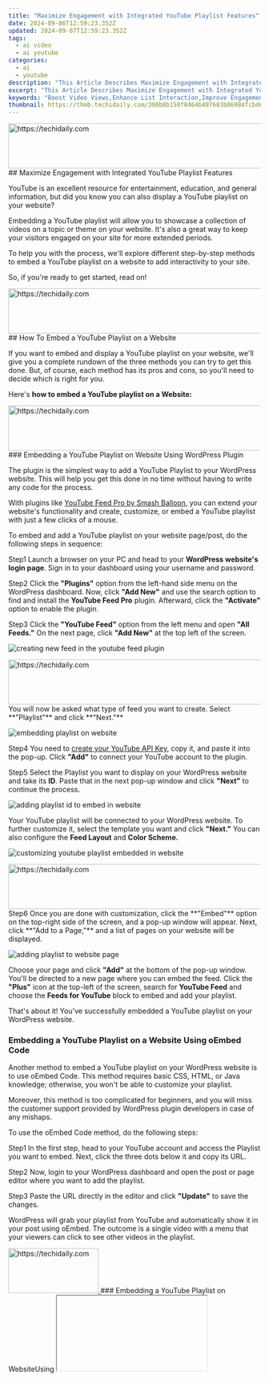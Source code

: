 ```yaml
---
title: "Maximize Engagement with Integrated YouTube Playlist Features"
date: 2024-09-06T12:59:23.352Z
updated: 2024-09-07T12:59:23.352Z
tags:
  - ai video
  - ai youtube
categories:
  - ai
  - youtube
description: "This Article Describes Maximize Engagement with Integrated YouTube Playlist Features"
excerpt: "This Article Describes Maximize Engagement with Integrated YouTube Playlist Features"
keywords: "Boost Video Views,Enhance List Interaction,Improve Engagement Levels,Increase Watch Frequency,Optimize Playlist Reach,Elevate Content Sharing,Amplify Viewer Retention"
thumbnail: https://thmb.techidaily.com/300b8b150f8464b487683b06984fcbd6662b4fb116965638afb915b9861f6dbd.jpg
---
```


<!-- affiliate ads begin -->
<a href="https://appsumo.8odi.net/c/5597632/2128843/7443" target="_top" id="2128843">
  <img src="//a.impactradius-go.com/display-ad/7443-2128843" border="0" alt="https://techidaily.com" width="728" height="90"/>
</a>
<img height="0" width="0" src="https://appsumo.8odi.net/i/5597632/2128843/7443" style="position:absolute;visibility:hidden;" border="0" />
<!-- affiliate ads end -->
## Maximize Engagement with Integrated YouTube Playlist Features

YouTube is an excellent resource for entertainment, education, and general information, but did you know you can also display a YouTube playlist on your website?

Embedding a YouTube playlist will allow you to showcase a collection of videos on a topic or theme on your website. It's also a great way to keep your visitors engaged on your site for more extended periods.

To help you with the process, we'll explore different step-by-step methods to embed a YouTube playlist on a website to add interactivity to your site.

So, if you're ready to get started, read on!

<!-- affiliate ads begin -->
<a href="https://zebaoaffiliateprogram.pxf.io/c/5597632/2137976/21526" target="_top" id="2137976">
  <img src="//a.impactradius-go.com/display-ad/21526-2137976" border="0" alt="https://techidaily.com" width="728" height="90"/>
</a>
<img height="0" width="0" src="https://zebaoaffiliateprogram.pxf.io/i/5597632/2137976/21526" style="position:absolute;visibility:hidden;" border="0" />
<!-- affiliate ads end -->
## How To Embed a YouTube Playlist on a Website

If you want to embed and display a YouTube playlist on your website, we'll give you a complete rundown of the three methods you can try to get this done. But, of course, each method has its pros and cons, so you'll need to decide which is right for you.

Here's **how to embed a YouTube playlist on a Website:**

<!-- affiliate ads begin -->
<a href="https://ephamedtechinc.pxf.io/c/5597632/2137226/26400" target="_top" id="2137226">
  <img src="//a.impactradius-go.com/display-ad/26400-2137226" border="0" alt="https://techidaily.com" width="728" height="90"/>
</a>
<img height="0" width="0" src="https://ephamedtechinc.pxf.io/i/5597632/2137226/26400" style="position:absolute;visibility:hidden;" border="0" />
<!-- affiliate ads end -->
### Embedding a YouTube Playlist on Website Using WordPress Plugin

The plugin is the simplest way to add a YouTube Playlist to your WordPress website. This will help you get this done in no time without having to write any code for the process.

With plugins like [YouTube Feed Pro by Smash Balloon](https://smashballoon.com/youtube-feed/), you can extend your website's functionality and create, customize, or embed a YouTube playlist with just a few clicks of a mouse.

To embed and add a YouTube playlist on your website page/post, do the following steps in sequence:

Step1 Launch a browser on your PC and head to your **WordPress website's login page**. Sign in to your dashboard using your username and password.

Step2 Click the **"Plugins"** option from the left-hand side menu on the WordPress dashboard. Now, click **"Add New"** and use the search option to find and install the **YouTube Feed Pro** plugin. Afterward, click the **"Activate"** option to enable the plugin.

Step3 Click the **"YouTube Feed"** option from the left menu and open **"All Feeds."** On the next page, click **"Add New"** at the top left of the screen.

![creating new feed in the youtube feed plugin](https://images.wondershare.com/filmora/article-images/2023/03/creating-new-feed-in-the-youtube-feed-plugin.png)

<!-- affiliate ads begin -->
<a href="https://aligracehair.sjv.io/c/5597632/2135419/19272" target="_top" id="2135419">
  <img src="//a.impactradius-go.com/display-ad/19272-2135419" border="0" alt="https://techidaily.com" width="728" height="90"/>
</a>
<img height="0" width="0" src="https://aligracehair.sjv.io/i/5597632/2135419/19272" style="position:absolute;visibility:hidden;" border="0" />
<!-- affiliate ads end -->
You will now be asked what type of feed you want to create. Select **"Playlist"** and click **"Next."**

![embedding playlist on website](https://images.wondershare.com/filmora/article-images/2023/03/embedding-playlist-on-website.png)

Step4 You need to [create your YouTube API Key](https://developers.google.com/youtube/v3/getting-started), copy it, and paste it into the pop-up. Click **"Add"** to connect your YouTube account to the plugin.

Step5 Select the Playlist you want to display on your WordPress website and take its **ID**. Paste that in the next pop-up window and click **"Next"** to continue the process.

![adding playlist id to embed in website](https://images.wondershare.com/filmora/article-images/2023/03/adding-playlist-id-to-embed-in-website.png)

Your YouTube playlist will be connected to your WordPress website. To further customize it, select the template you want and click **"Next."** You can also configure the **Feed Layout** and **Color Scheme.**

![customizing youtube playlist embedded in website](https://images.wondershare.com/filmora/article-images/2023/03/customizing-youtube-playlist-embedded-in-website.png)

<!-- affiliate ads begin -->
<a href="https://appsumo.8odi.net/c/5597632/2118326/7443" target="_top" id="2118326">
  <img src="//a.impactradius-go.com/display-ad/7443-2118326" border="0" alt="https://techidaily.com" width="728" height="90"/>
</a>
<img height="0" width="0" src="https://appsumo.8odi.net/i/5597632/2118326/7443" style="position:absolute;visibility:hidden;" border="0" />
<!-- affiliate ads end -->
Step6 Once you are done with customization, click the **"Embed"** option on the top-right side of the screen, and a pop-up window will appear. Next, click **"Add to a Page,"** and a list of pages on your website will be displayed.

![adding playlist to website page](https://images.wondershare.com/filmora/article-images/2023/03/adding-playlist-to-website-page.png)

Choose your page and click **"Add"** at the bottom of the pop-up window. You'll be directed to a new page where you can embed the feed. Click the **"Plus"** icon at the top-left of the screen, search for **YouTube Feed** and choose the **Feeds for YouTube** block to embed and add your playlist.

That's about it! You've successfully embedded a YouTube playlist on your WordPress website.

### Embedding a YouTube Playlist on a Website Using oEmbed Code

Another method to embed a YouTube playlist on your WordPress website is to use oEmbed Code. This method requires basic CSS, HTML, or Java knowledge; otherwise, you won't be able to customize your playlist.

Moreover, this method is too complicated for beginners, and you will miss the customer support provided by WordPress plugin developers in case of any mishaps.

To use the oEmbed Code method, do the following steps:

Step1 In the first step, head to your YouTube account and access the Playlist you want to embed. Next, click the three dots below it and copy its URL.

Step2 Now, login to your WordPress dashboard and open the post or page editor where you want to add the playlist.

Step3 Paste the URL directly in the editor and click **"Update"** to save the changes.

WordPress will grab your playlist from YouTube and automatically show it in your post using oEmbed. The outcome is a single video with a menu that your viewers can click to see other videos in the playlist.

<!-- affiliate ads begin -->
<a href="https://25home.pxf.io/c/5597632/2123470/16836" target="_top" id="2123470">
  <img src="//a.impactradius-go.com/display-ad/16836-2123470" border="0" alt="https://techidaily.com" width="180" height="90"/>
</a>
<img height="0" width="0" src="https://25home.pxf.io/i/5597632/2123470/16836" style="position:absolute;visibility:hidden;" border="0" />
<!-- affiliate ads end -->
### Embedding a YouTube Playlist on WebsiteUsing <iframe >

Another way to embed a playlist of your YouTube channel on your WordPress site is by using the iFrame code with the following step-by-step instructions:

Step1 In the first step, launch a browser on your desktop or laptop and go to your **YouTube channel.**

Step2 Now, head to the YouTube playlist you want to embed, click the **"Share"** icon, and a pop-up window will appear.

Step3 Choose the **"Embed"** option, and a new lightbox pop-up will appear, having your playlist's embed code. Click **"Copy"** to save the code on your clipboard.

![embedding youtube playlist in website using iframe code](https://images.wondershare.com/filmora/article-images/2023/03/embedding-youtube-playlist-in-website-using-iframe-code.png)

Step4 Log in to your WordPress dashboard and open the page/post editor where you want to embed the playlist. Click the **"Plus"** icon, search for **"custom HTML,"** and select **"Custom HTML block"** to add to the page/post.

Now, paste the iFrame embed code you've copied from YouTube and click "Update" at the top-right of the screen to save the changes and embed your playlist.

This method will also display one video with a menu from where you and your website viewers can access the playlist. Moreover, there are few customization options to change the appearance.

## A Bonus Tip: YouTube Video Maker - Filmora

If you find your YouTube videos as boring and not engaging as other content on your website, we recommend using [Wondershare Filmora](https://tools.techidaily.com/wondershare/filmora/download/) for your next project.

[Free Download](https://tools.techidaily.com/wondershare/filmora/download/) For Win 7 or later(64-bit)

[Free Download](https://tools.techidaily.com/wondershare/filmora/download/) For macOS 10.14 or later

With this software, you can quickly make eye-captivating YouTube videos by recording from a screen or webcam and can edit them using advanced editing features. Filmora also allows you to instantly export your content to YouTube with just a few clicks, which you can later embed into your website.

Some key features of Wondershare Filmora are as follows:

* Advanced video editing features include keyframing, speed ramping, Boris FX, Motion Tracking, Titles, and more.
* Massive library of preset templates, effects, transitions, animations, and royalty-free music.
* Instant [Export](https://tools.techidaily.com/wondershare/filmora/download/) to YouTube channel.
* Record from webcam, screen, and voiceover.
* Simple drag-and-drop interface.

<!-- affiliate ads begin -->
<a href="https://aligracehair.sjv.io/c/5597632/2115931/19272" target="_top" id="2115931">
  <img src="//a.impactradius-go.com/display-ad/19272-2115931" border="0" alt="https://techidaily.com" width="300" height="90"/>
</a>
<img height="0" width="0" src="https://aligracehair.sjv.io/i/5597632/2115931/19272" style="position:absolute;visibility:hidden;" border="0" />
<!-- affiliate ads end -->
## Conclusion

This article discusses step-by-step methods **to embed a YouTube playlist on a website** using the WordPress plugin, oEmbed code, and iFrame embed code.

Additionally, we've recommended Wondershare Filmora for making engaging and captivating YouTube videos that you can export directly to your channel from the software.

We hope you've found this article informative and can now display your YouTube playlist on your site without hassle.

[Free Download](https://tools.techidaily.com/wondershare/filmora/download/) For Win 7 or later(64-bit)

[Free Download](https://tools.techidaily.com/wondershare/filmora/download/) For macOS 10.14 or later

With this software, you can quickly make eye-captivating YouTube videos by recording from a screen or webcam and can edit them using advanced editing features. Filmora also allows you to instantly export your content to YouTube with just a few clicks, which you can later embed into your website.

Some key features of Wondershare Filmora are as follows:

* Advanced video editing features include keyframing, speed ramping, Boris FX, Motion Tracking, Titles, and more.
* Massive library of preset templates, effects, transitions, animations, and royalty-free music.
* Instant [Export](https://tools.techidaily.com/wondershare/filmora/download/) to YouTube channel.
* Record from webcam, screen, and voiceover.
* Simple drag-and-drop interface.

## Conclusion

This article discusses step-by-step methods **to embed a YouTube playlist on a website** using the WordPress plugin, oEmbed code, and iFrame embed code.

Additionally, we've recommended Wondershare Filmora for making engaging and captivating YouTube videos that you can export directly to your channel from the software.

We hope you've found this article informative and can now display your YouTube playlist on your site without hassle.

<ins class="adsbygoogle"
     style="display:block"
     data-ad-format="autorelaxed"
     data-ad-client="ca-pub-7571918770474297"
     data-ad-slot="1223367746"></ins>

<ins class="adsbygoogle"
     style="display:block"
     data-ad-format="autorelaxed"
     data-ad-client="ca-pub-7571918770474297"
     data-ad-slot="1223367746"></ins>



<ins class="adsbygoogle"
     style="display:block"
     data-ad-client="ca-pub-7571918770474297"
     data-ad-slot="8358498916"
     data-ad-format="auto"
     data-full-width-responsive="true"></ins>





<span class="atpl-alsoreadstyle">Also read:</span>
<div><ul>
<li><a href="https://video-capture.techidaily.com/new-2024-approved-quick-start-with-screencastify-video-recording/"><u>[New] 2024 Approved Quick Start with Screencastify Video Recording</u></a></li>
<li><a href="https://youtube-zero.techidaily.com/n-2024-best-in-class-textify-your-vlogs/"><u>[New] In 2024, Best in Class Textify Your Vlogs</u></a></li>
<li><a href="https://youtube-zero.techidaily.com/n-2024-follow-your-favorites-top-6-mobile-apps-for-downloading-youtube-beats/"><u>[New] In 2024, Follow Your Favorites Top 6 Mobile Apps for Downloading YouTube Beats</u></a></li>
<li><a href="https://youtube-zero.techidaily.com/trategies-for-maximizing-video-impact-while-staying-in-cc-zone-for-2024/"><u>[New] Strategies for Maximizing Video Impact While Staying in CC Zone for 2024</u></a></li>
<li><a href="https://youtube-zero.techidaily.com/nlock-the-potential-of-youtube-videos-the-ultimate-chapter-addition-technique/"><u>[New] Unlock the Potential of YouTube Videos The Ultimate Chapter Addition Technique</u></a></li>
<li><a href="https://youtube-zero.techidaily.com/outube-introduction-design-made-simple-and-inexpensive/"><u>[New] YouTube Introduction Design Made Simple and Inexpensive</u></a></li>
<li><a href="https://youtube-zero.techidaily.com/ed-2024-approved-elevate-video-branding-incorporating-watermarks-into-youtube-media/"><u>[Updated] 2024 Approved Elevate Video Branding Incorporating Watermarks Into YouTube Media</u></a></li>
<li><a href="https://youtube-zero.techidaily.com/ed-2024-approved-free-video-editing-software-round-up-choose-from-7-options/"><u>[Updated] 2024 Approved Free Video Editing Software Round-Up Choose From 7 Options</u></a></li>
<li><a href="https://youtube-zero.techidaily.com/ed-2024-approved-how-to-design-a-great-gaming-youtube-banner-with-templates/"><u>[Updated] 2024 Approved How to Design a Great Gaming YouTube Banner with Templates</u></a></li>
<li><a href="https://youtube-zero.techidaily.com/ed-2024-approved-knowledge-hub-leading-educational-youtube-sources/"><u>[Updated] 2024 Approved Knowledge Hub Leading Educational YouTube Sources</u></a></li>
<li><a href="https://youtube-zero.techidaily.com/ed-2024-approved-mastering-yt-creator-hub-the-ultimate-playbook/"><u>[Updated] 2024 Approved Mastering YT Creator Hub The Ultimate Playbook</u></a></li>
<li><a href="https://youtube-zero.techidaily.com/ed-2024-approved-profitable-video-content-starting-and-scaling-up/"><u>[Updated] 2024 Approved Profitable Video Content Starting and Scaling Up</u></a></li>
<li><a href="https://youtube-zero.techidaily.com/ed-closing-with-panache-free-youtubes-1-six/"><u>[Updated] Closing with Panache Free YouTube's #1 Six</u></a></li>
<li><a href="https://youtube-zero.techidaily.com/ed-complete-guide-to-aspect-ratios-about-youtube-videosshortsads-for-2024/"><u>[Updated] Complete Guide to Aspect Ratios About YouTube Videos/Shorts/Ads for 2024</u></a></li>
<li><a href="https://youtube-zero.techidaily.com/ed-future-earnings-gaming-geeks-on-youtube/"><u>[Updated] Future Earnings Gaming Geeks on YouTube</u></a></li>
<li><a href="https://youtube-zero.techidaily.com/ed-in-2024-lasting-eradication-strategy-for-youtube-shorts-feature/"><u>[Updated] In 2024, Lasting Eradication Strategy for YouTube Shorts Feature</u></a></li>
<li><a href="https://youtube-zero.techidaily.com/ed-in-2024-tele-loop-techniques-easy-endless-watching-on-television/"><u>[Updated] In 2024, Tele-Loop Techniques Easy, Endless Watching on Television</u></a></li>
<li><a href="https://youtube-zero.techidaily.com/ed-in-2024-transform-your-content-strategy-with-tubebuddy/"><u>[Updated] In 2024, Transform Your Content Strategy with TubeBuddy</u></a></li>
<li><a href="https://youtube-zero.techidaily.com/ed-in-2024-unlock-the-youtube-algorithm-maximizing-viewership-with-strategic-featured-listings/"><u>[Updated] In 2024, Unlock the Youtube Algorithm Maximizing Viewership with Strategic Featured Listings</u></a></li>
<li><a href="https://facebook-videos.techidaily.com/updated-in-2024-unlocking-hidden-social-content-where-are-your-vids/"><u>[Updated] In 2024, Unlocking Hidden Social Content Where Are Your Vids?</u></a></li>
<li><a href="https://blog-min.techidaily.com/2-ways-to-transfer-text-messages-from-nokia-c12-plus-to-iphone-1514131211x8-drfone-by-drfone-transfer-from-android-transfer-from-android/"><u>2 Ways to Transfer Text Messages from Nokia C12 Plus to iPhone 15/14/13/12/11/X/8/ | Dr.fone</u></a></li>
<li><a href="https://youtube-zero.techidaily.com/approved-decoding-youtubes-operations-following-uploads/"><u>2024 Approved Decoding YouTube’s Operations Following Uploads</u></a></li>
<li><a href="https://youtube-zero.techidaily.com/approved-from-filming-to-sharing-a-youtube-video-edition/"><u>2024 Approved From Filming to Sharing A YouTube Video Edition</u></a></li>
<li><a href="https://desktop-recording.techidaily.com/2024-approved-mastering-distance-remote-podcast-broadcast/"><u>2024 Approved Mastering Distance Remote Podcast Broadcast</u></a></li>
<li><a href="https://youtube-zero.techidaily.com/approved-navigating-best-options-expert-picks-from-top-9-free-logomakers/"><u>2024 Approved Navigating Best Options Expert Picks From Top 9 Free Logomakers</u></a></li>
<li><a href="https://screen-capture.techidaily.com/2024-approved-smartcapture-hd-v2/"><u>2024 Approved SmartCapture HD V2</u></a></li>
<li><a href="https://youtube-zero.techidaily.com/approved-writers-guide-embedding-images-in-articles-without-spending/"><u>2024 Approved Writers' Guide Embedding Images in Articles Without Spending</u></a></li>
<li><a href="https://buynow-reviews.techidaily.com/asus-vg245h-24-inch-monitor-review/"><u>Asus VG245H 24-Inch Monitor Review</u></a></li>
<li><a href="https://youtube-zero.techidaily.com/ing-a-pro-in-video-game-broadcasts-for-2024/"><u>Becoming a Pro in Video Game Broadcasts for 2024</u></a></li>
<li><a href="https://tech-hub.techidaily.com/boosting-your-empathy-skills-with-chatgpt-a-step-by-step-guide/"><u>Boosting Your Empathy Skills with ChatGPT: A Step-by-Step Guide</u></a></li>
<li><a href="https://youtube-zero.techidaily.com/while-you-entertain-the-content-creators-guide-for-2024/"><u>Earn While You Entertain The Content Creator's Guide for 2024</u></a></li>
<li><a href="https://youtube-zero.techidaily.com/ting-video-sharing-from-youtube-to-insta-for-2024/"><u>Elevating Video Sharing From YouTube to Insta for 2024</u></a></li>
<li><a href="https://program-issues.techidaily.com/eliminate-fps-drops-in-call-of-duty-modern-warfare-a-complete-guide/"><u>Eliminate FPS Drops in Call of Duty: Modern Warfare - A Complete Guide</u></a></li>
<li><a href="https://youtube-zero.techidaily.com/vlogs-to-viral-jake-pauls-online-empire-expansion/"><u>From Vlogs to Viral Jake Paul’s Online Empire Expansion</u></a></li>
<li><a href="https://fake-location.techidaily.com/how-to-fix-my-infinix-zero-5g-2023-turbo-location-is-wrong-drfone-by-drfone-virtual-android/"><u>How to Fix My Infinix Zero 5G 2023 Turbo Location Is Wrong | Dr.fone</u></a></li>
<li><a href="https://blog-min.techidaily.com/how-to-solve-mkv-lagging-problem-in-motorola-defy-2-by-aiseesoft-video-converter-play-mkv-on-android/"><u>How to solve MKV lagging problem in Motorola Defy 2?</u></a></li>
<li><a href="https://youtube-zero.techidaily.com/24-how-to-edit-videos-for-youtube-on-pc/"><u>In 2024, How to Edit Videos for YouTube on PC</u></a></li>
<li><a href="https://android-unlock.techidaily.com/in-2024-how-to-remove-forgotten-pin-of-your-gionee-by-drfone-android/"><u>In 2024, How to Remove Forgotten PIN Of Your Gionee</u></a></li>
<li><a href="https://youtube-zero.techidaily.com/24-how-to-verify-your-youtube-account/"><u>In 2024, How to Verify Your YouTube Account?</u></a></li>
<li><a href="https://youtube-zero.techidaily.com/24-maximizing-impact-crafting-free-ad-videos-for-youtube/"><u>In 2024, Maximizing Impact Crafting Free Ad Videos for YouTube</u></a></li>
<li><a href="https://youtube-zero.techidaily.com/e-look-fundamentals-of-asmr-videos/"><u>Inside Look Fundamentals of ASMR Videos</u></a></li>
<li><a href="https://program-issues.techidaily.com/overcoming-the-steam-vac-error-on-dota-n-tips/"><u>Overcoming the Steam VAC Error on Dota N: Tips</u></a></li>
<li><a href="https://some-guidance.techidaily.com/the-evolution-of-drone-remote-control-systems-syma-x8c-for-2024/"><u>The Evolution of Drone Remote Control Systems – Syma X8C for 2024</u></a></li>
<li><a href="https://buynow-marvelous.techidaily.com/unveiling-the-features-and-limits-of-lenovos-cost-effective-tab-4-tablet/"><u>Unveiling the Features and Limits of Lenovo's Cost-Effective Tab 4 Tablet</u></a></li>
</ul></div>
